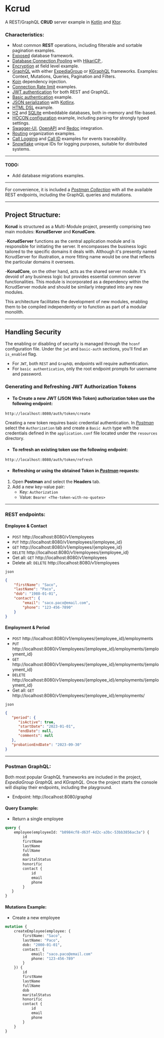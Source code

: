 # Kcrud
A REST/GraphQL **CRUD** server example in [Kotlin](https://kotlinlang.org/) and [Ktor](https://ktor.io/).

### Characteristics:
* Most common **REST** operations, including filterable and sortable pagination examples.
* [Exposed](https://github.com/JetBrains/Exposed) database framework.
* [Database Connection Pooling](https://ktor.io/docs/connection-pooling-caching.html#connection-pooling) with [HikariCP ](https://github.com/brettwooldridge/HikariCP).
* [Encryption](https://github.com/perracolabs/Kcrud/blob/master/KcrudServer/src/main/kotlin/kcrud/server/data/tables/ContactTable.kt) at
  field level example.
* [GraphQL](https://graphql.org/) with either [ExpediaGroup](https://opensource.expediagroup.com/graphql-kotlin/docs/server/ktor-server/ktor-overview) or [KGraphQL](https://github.com/aPureBase/KGraphQL) frameworks. Examples: Context, Mutations, Queries, Pagination and Filters.
* [Koin](https://insert-koin.io/) dependency injection.
* [Connection Rate limit](https://ktor.io/docs/rate-limit.html) examples.
* [JWT authentication](https://ktor.io/docs/jwt.html) for both REST and GraphQL.
* [Basic authentication](https://ktor.io/docs/basic.html) example.
* [JSON serialization](https://ktor.io/docs/serialization.html) with [Kotlinx](https://github.com/Kotlin/kotlinx.serialization/blob/master/docs/serialization-guide.md).
* [HTML DSL](https://ktor.io/docs/html-dsl.html) example.
* [H2](https://github.com/h2database/h2database) and [SQLite](https://github.com/sqlite/sqlite) embeddable databases, both in-memory and file-based.
* [HOCON configuration](https://ktor.io/docs/configuration-file.html) example, including parsing for strongly typed settings.
* [Swagger-UI](https://ktor.io/docs/swagger-ui.html#configure-swagger), [OpenAPI](https://ktor.io/docs/openapi.html) and [Redoc](https://swagger.io/blog/api-development/redoc-openapi-powered-documentation/) integration.
* [Routing](https://ktor.io/docs/routing-in-ktor.html) organization examples.
* [Call Logging](https://ktor.io/docs/call-logging.html) and [Call ID](https://ktor.io/docs/call-id.html) examples for events traceability.
* [Snowflake](https://en.wikipedia.org/wiki/Snowflake_ID) unique IDs for logging purposes, suitable for distributed systems.
---

#### TODO:
* Add database migrations examples. 
---

For convenience, it is included a
*[Postman Collection](https://github.com/perracolabs/Kcrud/blob/master/.postman/kcrud.postman_collection.json)*
with all the available REST endpoints, including the GraphQL queries and mutations.

---

## Project Structure:

**Kcrud** is structured as a Multi-Module project, presently comprising two main modules: **KcrudServer** and **KcrudCore**.

-**KcrudServer** functions as the central application module and is responsible for initiating the server.
It encompasses the business logic tailored to the specific domains it deals with. Although it's presently named KcrudServer for
illustration, a more fitting name would be one that reflects the particular domains it oversees.

-**KcrudCore**, on the other hand, acts as the shared server module. It's devoid of any business logic but provides essential common server
functionalities.
This module is incorporated as a dependency within the KcrudServer module and should be similarly integrated into any new modules.

This architecture facilitates the development of new modules, enabling them to be compiled independently or to function as part of a modular
monolith.

---
## Handling Security

The enabling or disabling of security is managed through the `hconf` configuration file.
Under the `jwt` and `basic-auth` sections, you'll find an `is_enabled` flag.

- For `JWT`, both  `REST` and `GraphQL` endpoints will require authentication.
- For `basic authentication`, only the root endpoint prompts for username and password.

### Generating and Refreshing JWT Authorization Tokens
- #### To Create a new JWT (JSON Web Token) authorization token use the following endpoint:
```
http://localhost:8080/auth/token/create
```
Creating a new token requires basic credential authentication. In *[Postman](https://www.postman.com/)* select the `Authorization` tab
and create a `Basic Auth` type with the credentials defined in the `application.conf` file
located under the `resources` directory.
- #### To refresh an existing token use the following endpoint:
```
http://localhost:8080/auth/token/refresh
```
- #### Refreshing or using the obtained Token in *[Postman](https://www.postman.com/)* requests:
1. Open **Postman** and select the **Headers** tab.
2. Add a new key-value pair:
   - Key: `Authorization`
   - Value: `Bearer <The-token-with-no-quotes>`

---

### **REST** endpoints:

#### Employee & Contact
* `POST` http://localhost:8080/v1/employees
* `PUT` http://localhost:8080/v1/employees/{employee_id}
* `GET` http://localhost:8080/v1/employees/{employee_id}
* `DELETE` http://localhost:8080/v1/employees/{employee_id}
* Get all: `GET` http://localhost:8080/v1/employees
* Delete all: `DELETE` http://localhost:8080/v1/employees

`json`
```json
{
    "firstName": "Saco",
    "lastName": "Paco",
    "dob": "1988-01-01",
    "contact": {
        "email": "saco.paco@email.com",
        "phone": "123-456-7890"
    }
}
```

#### Employment & Period
* `POST` http://localhost:8080/v1/employees/{employee_id}/employments
* `PUT` http://localhost:8080/v1/employees/{employee_id}/employments/{employment_id}
* `GET` http://localhost:8080/v1/employees/{employee_id}/employments/{employment_id}
* `DELETE` http://localhost:8080/v1/employees/{employee_id}/employments/{employment_id}
* Get all: `GET` http://localhost:8080/v1/employees/{employee_id}/employments/

`json`
```json
{
   "period": {
      "isActive": true,
      "startDate": "2023-01-01",
      "endDate": null,
      "comments": null
   },
   "probationEndDate": "2023-09-30"
}
```
---

### Postman **GraphQL**:

Both most popular GraphQL frameworks are included in the project, *ExpediaGroup GraphQL* and *KGraphQL*.
Once the project starts the console will display their endpoints, including the playground.

- Endpoint: http://localhost:8080/graphql

#### Query Example:

- Return a single employee
```graphql
query {
    employee(employeeId: "b0984cf8-d63f-4d2c-a3bc-53bb3856ac3a") {
        id
        firstName
        lastName
        fullName
        dob
        maritalStatus
        honorific
        contact {
            id
            email
            phone
        }
   }
}
```

#### Mutations Example:

- Create a new employee
```graphql
mutation {
    createEmployee(employee: {
        firstName: "Saco",
        lastName: "Paco",
        dob: "2000-01-01",
        contact: {
            email: "saco.paco@email.com"
            phone: "123-456-789"
        }
    }) {
        id
        firstName
        lastName
        fullName
        dob
        maritalStatus
        honorific
        contact {
            id
            email
            phone
        }
    }
}
```

